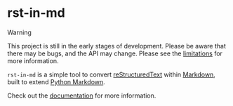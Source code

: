 # rst-in-md

> [!WARNING]
> This project is still in the early stages of development. Please be aware that there may be bugs, and the API may change. Please see the [limitations](https://sebpretzer.github.io/rst-in-md/explanations/limitations/) for more information.

`rst-in-md` is a simple tool to convert [reStructuredText](https://docutils.sourceforge.io/rst.html) within [Markdown](https://daringfireball.net/projects/markdown/), built to extend [Python Markdown](https://python-markdown.github.io/).

Check out the [documentation](https://sebpretzer.github.io/rst-in-md/) for more information.
